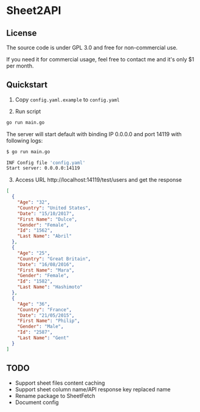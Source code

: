 # Sheet2API

## License

The source code is under GPL 3.0 and free for non-commercial use.

If you need it for commercial usage, feel free to contact me and it's only $1 per month.

## Quickstart

1. Copy `config.yaml.example` to `config.yaml`

2. Run script

```bash
go run main.go
```

The server will start default with binding IP 0.0.0.0 and port 14119 with following logs:

```bash
$ go run main.go

INF Config file 'config.yaml'
Start server: 0.0.0.0:14119
```

3. Access URL http://localhost:14119/test/users and get the response

```json
[
  {
    "Age": "32",
    "Country": "United States",
    "Date": "15/10/2017",
    "First Name": "Dulce",
    "Gender": "Female",
    "Id": "1562",
    "Last Name": "Abril"
  },
  {
    "Age": "25",
    "Country": "Great Britain",
    "Date": "16/08/2016",
    "First Name": "Mara",
    "Gender": "Female",
    "Id": "1582",
    "Last Name": "Hashimoto"
  },
  {
    "Age": "36",
    "Country": "France",
    "Date": "21/05/2015",
    "First Name": "Philip",
    "Gender": "Male",
    "Id": "2587",
    "Last Name": "Gent"
  }
]
```

## TODO

 - Support sheet files content caching
 - Support sheet column name/API response key replaced name
 - Rename package to SheetFetch
 - Document config
